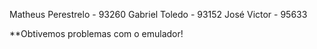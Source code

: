 Matheus Perestrelo - 93260
Gabriel Toledo - 93152
José Victor - 95633

**Obtivemos problemas com o emulador!

